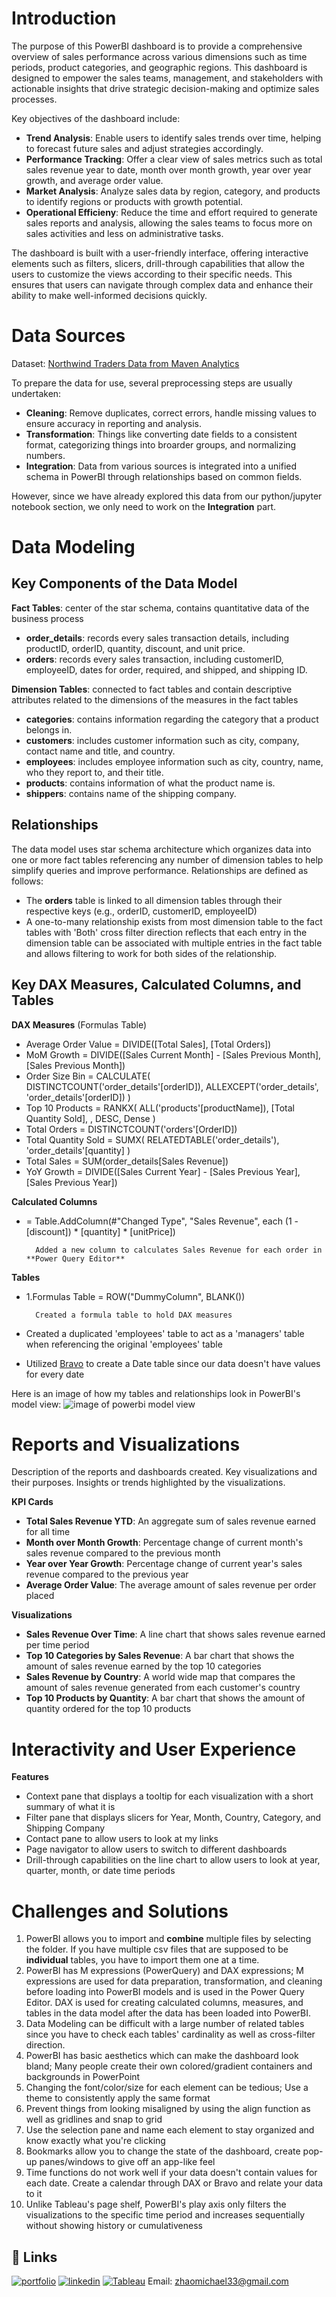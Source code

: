 # Introduction

The purpose of this PowerBI dashboard is to provide a comprehensive overview of sales performance across various dimensions such as time periods, product categories, and geographic regions. This dashboard is designed to empower the sales teams, management, and stakeholders with actionable insights that drive strategic decision-making and optimize sales processes.

Key objectives of the dashboard include:

- **Trend Analysis**: Enable users to identify sales trends over time, helping to forecast future sales and adjust strategies accordingly.
- **Performance Tracking**: Offer a clear view of sales metrics such as total sales revenue year to date, month over month growth, year over year growth, and average order value.
- **Market Analysis**: Analyze sales data by region, category, and products to identify regions or products with growth potential.
- **Operational Efficieny**: Reduce the time and effort required to generate sales reports and analysis, allowing the sales teams to focus more on sales activities and less on administrative tasks.

The dashboard is built with a user-friendly interface, offering interactive elements such as filters, slicers, drill-through capabilities that allow the users to customize the views according to their specific needs. This ensures that users can navigate through complex data and enhance their ability to make well-informed decisions quickly.

# Data Sources

Dataset: [Northwind Traders Data from Maven Analytics](https://mavenanalytics.io/data-playground?search=northwind)

To prepare the data for use, several preprocessing steps are usually undertaken:

- **Cleaning**: Remove duplicates, correct errors, handle missing values to ensure accuracy in reporting and analysis.
- **Transformation**: Things like converting date fields to a consistent format, categorizing things into broarder groups, and normalizing numbers.
- **Integration**: Data from various sources is integrated into a unified schema in PowerBI through relationships based on common fields.

However, since we have already explored this data from our python/jupyter notebook section, we only need to work on the **Integration** part.

# Data Modeling

## **Key Components of the Data Model**

**Fact Tables**: center of the star schema, contains quantitative data of the business process
- **order_details**: records every sales transaction details, including productID, orderID, quantity, discount, and unit price.
- **orders**: records every sales transaction, including customerID, employeeID, dates for order, required, and shipped, and shipping ID.

**Dimension Tables**: connected to fact tables and contain descriptive attributes related to the dimensions of the measures in the fact tables
- **categories**: contains information regarding the category that a product belongs in.
- **customers**: includes customer information such as city, company, contact name and title, and country.
- **employees**: includes employee information such as city, country, name, who they report to, and their title.
- **products**: contains information of what the product name is.
- **shippers**: contains name of the shipping company.

## Relationships

The data model uses star schema architecture which organizes data into one or more fact tables referencing any number of dimension tables to help simplify queries and improve performance. Relationships are defined as follows:
- The **orders** table is linked to all dimension tables through their respective keys (e.g., orderID, customerID, employeeID)
- A one-to-many relationship exists from most dimension table to the fact tables with 'Both' cross filter direction reflects that each entry in the dimension table can be associated with multiple entries in the fact table and allows filtering to work for both sides of the relationship.

## Key DAX Measures, Calculated Columns, and Tables

**DAX Measures** (Formulas Table)
- Average Order Value = DIVIDE([Total Sales], [Total Orders])
- MoM Growth = DIVIDE([Sales Current Month] - [Sales Previous Month], [Sales Previous Month])
- Order Size Bin = 
CALCULATE(
    DISTINCTCOUNT('order_details'[orderID]),
    ALLEXCEPT('order_details', 'order_details'[orderID])
)
- Top 10 Products = 
RANKX(
    ALL('products'[productName]), 
    [Total Quantity Sold], 
    , DESC, Dense
)
- Total Orders = DISTINCTCOUNT('orders'[OrderID])
- Total Quantity Sold = SUMX(
    RELATEDTABLE('order_details'),
    'order_details'[quantity]
)
- Total Sales = SUM(order_details[Sales Revenue])
- YoY Growth = DIVIDE([Sales Current Year] - [Sales Previous Year], [Sales Previous Year])

**Calculated Columns**
- = Table.AddColumn(#"Changed Type", "Sales Revenue", each (1 - [discount]) * [quantity] * [unitPrice])

        Added a new column to calculates Sales Revenue for each order in **Power Query Editor**

**Tables**
- 1.Formulas Table = ROW("DummyColumn", BLANK())

        Created a formula table to hold DAX measures
- Created a duplicated 'employees' table to act as a 'managers' table when referencing the original 'employees' table
- Utilized [Bravo](https://www.sqlbi.com/tools/bravo-for-power-bi/) to create a Date table since our data doesn't have values for every date


Here is an image of how my tables and relationships look in PowerBI's model view:
![image of powerbi model view](./images/Loading%20CSV%20Files%20and%20Dataframes%20Dictionary%201.png)

# Reports and Visualizations
Description of the reports and dashboards created.
Key visualizations and their purposes.
Insights or trends highlighted by the visualizations.

**KPI Cards**
- **Total Sales Revenue YTD**: An aggregate sum of sales revenue earned for all time
- **Month over Month Growth**: Percentage change of current month's sales revenue compared to the previous month
- **Year over Year Growth**: Percentage change of current year's sales revenue compared to the previous year
- **Average Order Value**: The average amount of sales revenue per order placed

**Visualizations**
- **Sales Revenue Over Time**: A line chart that shows sales revenue earned per time period
- **Top 10 Categories by Sales Revenue**: A bar chart that shows the amount of sales revenue earned by the top 10 categories
- **Sales Revenue by Country**: A world wide map that compares the amount of sales revenue generated from each customer's country
- **Top 10 Products by Quantity**: A bar chart that shows the amount of quantity ordered for the top 10 products

# Interactivity and User Experience

  **Features**
  - Context pane that displays a tooltip for each visualization with a short summary of what it is
  - Filter pane that displays slicers for Year, Month, Country, Category, and Shipping Company
  - Contact pane to allow users to look at my links
  - Page navigator to allow users to switch to different dashboards
  - Drill-through capabilities on the line chart to allow users to look at year, quarter, month, or date time periods

# Challenges and Solutions
1. PowerBI allows you to import and **combine** multiple files by selecting the folder. If you have multiple csv files that are supposed to be **individual** tables, you have to import them one at a time.
2. PowerBI has M expressions (PowerQuery) and DAX expressions; M expressions are used for data preparation, transformation, and cleaning before loading into PowerBI models and is used in the Power Query Editor. DAX is used for creating calculated columns, measures, and tables in the data model after the data has been loaded into PowerBI.
3. Data Modeling can be difficult with a large number of related tables since you have to check each tables' cardinality as well as cross-filter direction.
4. PowerBI has basic aesthetics which can make the dashboard look bland; Many people create their own colored/gradient containers and backgrounds in PowerPoint
5. Changing the font/color/size for each element can be tedious; Use a theme to consistently apply the same format
6. Prevent things from looking misaligned by using the align function as well as gridlines and snap to grid
7. Use the selection pane and name each element to stay organized and know exactly what you're clicking
8. Bookmarks allow you to change the state of the dashboard, create pop-up panes/windows to give off an app-like feel
9. Time functions do not work well if your data doesn't contain values for each date. Create a calendar through DAX or Bravo and relate your data to it
10. Unlike Tableau's page shelf, PowerBI's play axis only filters the visualizations to the specific time period and increases sequentially without showing history or cumulativeness

## 🔗 Links
[![portfolio](https://img.shields.io/badge/my_portfolio-000?style=for-the-badge&logo=ko-fi&logoColor=white)](https://michaelkzhao.wixsite.com/portfolio)
[![linkedin](https://img.shields.io/badge/linkedin-0A66C2?style=for-the-badge&logo=linkedin&logoColor=white)](https://www.linkedin.com/in/michaelkzhao/)
[![Tableau](https://img.shields.io/badge/Tableau-ff7043?style=for-the-badge&logo=Tableau&logoColor=white)](https://public.tableau.com/app/profile/michaelkzhao/vizzes)
Email: zhaomichael33@gmail.com

